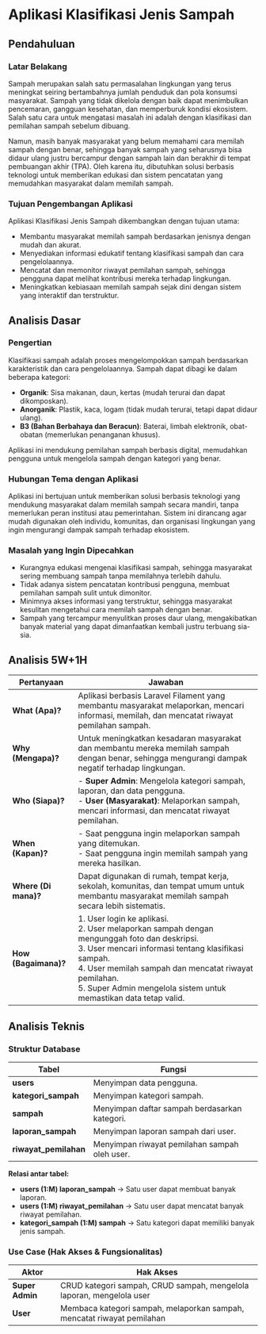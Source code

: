# Aplikasi Klasifikasi Jenis Sampah

## Pendahuluan

### Latar Belakang
Sampah merupakan salah satu permasalahan lingkungan yang terus meningkat seiring bertambahnya jumlah penduduk dan pola konsumsi masyarakat. Sampah yang tidak dikelola dengan baik dapat menimbulkan pencemaran, gangguan kesehatan, dan memperburuk kondisi ekosistem. Salah satu cara untuk mengatasi masalah ini adalah dengan klasifikasi dan pemilahan sampah sebelum dibuang.

Namun, masih banyak masyarakat yang belum memahami cara memilah sampah dengan benar, sehingga banyak sampah yang seharusnya bisa didaur ulang justru bercampur dengan sampah lain dan berakhir di tempat pembuangan akhir (TPA). Oleh karena itu, dibutuhkan solusi berbasis teknologi untuk memberikan edukasi dan sistem pencatatan yang memudahkan masyarakat dalam memilah sampah.

### Tujuan Pengembangan Aplikasi
Aplikasi Klasifikasi Jenis Sampah dikembangkan dengan tujuan utama:
- Membantu masyarakat memilah sampah berdasarkan jenisnya dengan mudah dan akurat.
- Menyediakan informasi edukatif tentang klasifikasi sampah dan cara pengelolaannya.
- Mencatat dan memonitor riwayat pemilahan sampah, sehingga pengguna dapat melihat kontribusi mereka terhadap lingkungan.
- Meningkatkan kebiasaan memilah sampah sejak dini dengan sistem yang interaktif dan terstruktur.

## Analisis Dasar

### Pengertian
Klasifikasi sampah adalah proses mengelompokkan sampah berdasarkan karakteristik dan cara pengelolaannya. Sampah dapat dibagi ke dalam beberapa kategori:
- **Organik**: Sisa makanan, daun, kertas (mudah terurai dan dapat dikomposkan).
- **Anorganik**: Plastik, kaca, logam (tidak mudah terurai, tetapi dapat didaur ulang).
- **B3 (Bahan Berbahaya dan Beracun)**: Baterai, limbah elektronik, obat-obatan (memerlukan penanganan khusus).

Aplikasi ini mendukung pemilahan sampah berbasis digital, memudahkan pengguna untuk mengelola sampah dengan kategori yang benar.

### Hubungan Tema dengan Aplikasi
Aplikasi ini bertujuan untuk memberikan solusi berbasis teknologi yang mendukung masyarakat dalam memilah sampah secara mandiri, tanpa memerlukan peran institusi atau pemerintahan. Sistem ini dirancang agar mudah digunakan oleh individu, komunitas, dan organisasi lingkungan yang ingin mengurangi dampak sampah terhadap ekosistem.

### Masalah yang Ingin Dipecahkan
- Kurangnya edukasi mengenai klasifikasi sampah, sehingga masyarakat sering membuang sampah tanpa memilahnya terlebih dahulu.
- Tidak adanya sistem pencatatan kontribusi pengguna, membuat pemilahan sampah sulit untuk dimonitor.
- Minimnya akses informasi yang terstruktur, sehingga masyarakat kesulitan mengetahui cara memilah sampah dengan benar.
- Sampah yang tercampur menyulitkan proses daur ulang, mengakibatkan banyak material yang dapat dimanfaatkan kembali justru terbuang sia-sia.

## Analisis 5W+1H

| Pertanyaan  | Jawaban |
|-------------|---------|
| **What (Apa)?** | Aplikasi berbasis Laravel Filament yang membantu masyarakat melaporkan, mencari informasi, memilah, dan mencatat riwayat pemilahan sampah. |
| **Why (Mengapa)?** | Untuk meningkatkan kesadaran masyarakat dan membantu mereka memilah sampah dengan benar, sehingga mengurangi dampak negatif terhadap lingkungan. |
| **Who (Siapa)?** | - **Super Admin**: Mengelola kategori sampah, laporan, dan data pengguna. <br> - **User (Masyarakat)**: Melaporkan sampah, mencari informasi, dan mencatat riwayat pemilahan. |
| **When (Kapan)?** | - Saat pengguna ingin melaporkan sampah yang ditemukan. <br> - Saat pengguna ingin memilah sampah yang mereka hasilkan. |
| **Where (Di mana)?** | Dapat digunakan di rumah, tempat kerja, sekolah, komunitas, dan tempat umum untuk membantu masyarakat memilah sampah secara lebih sistematis. |
| **How (Bagaimana)?** | 1. User login ke aplikasi. <br> 2. User melaporkan sampah dengan mengunggah foto dan deskripsi. <br> 3. User mencari informasi tentang klasifikasi sampah. <br> 4. User memilah sampah dan mencatat riwayat pemilahan. <br> 5. Super Admin mengelola sistem untuk memastikan data tetap valid. |

## Analisis Teknis

### Struktur Database

| Tabel               | Fungsi                                   |
|---------------------|------------------------------------------|
| **users**           | Menyimpan data pengguna.                 |
| **kategori_sampah** | Menyimpan kategori sampah.               |
| **sampah**          | Menyimpan daftar sampah berdasarkan kategori. |
| **laporan_sampah**  | Menyimpan laporan sampah dari user.      |
| **riwayat_pemilahan** | Menyimpan riwayat pemilahan sampah oleh user. |

**Relasi antar tabel:**
- **users (1:M) laporan_sampah** → Satu user dapat membuat banyak laporan.
- **users (1:M) riwayat_pemilahan** → Satu user dapat mencatat banyak riwayat pemilahan.
- **kategori_sampah (1:M) sampah** → Satu kategori dapat memiliki banyak jenis sampah.

### Use Case (Hak Akses & Fungsionalitas)

| Aktor         | Hak Akses                                                                 |
|---------------|---------------------------------------------------------------------------|
| **Super Admin** | CRUD kategori sampah, CRUD sampah, mengelola laporan, mengelola user     |
| **User**        | Membaca kategori sampah, melaporkan sampah, mencatat riwayat pemilahan   |